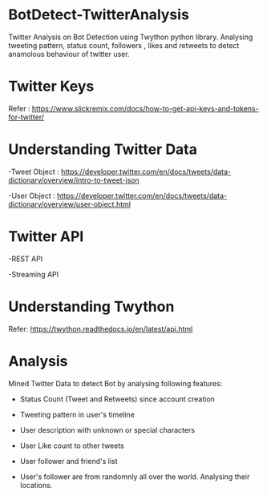 # BotDetect-TwitterAnalysis

Twitter Analysis on Bot Detection using Twython python library. Analysing tweeting pattern, status count, followers , likes and retweets to detect anamolous behaviour of twitter user.

# Twitter Keys

Refer : https://www.slickremix.com/docs/how-to-get-api-keys-and-tokens-for-twitter/

# Understanding Twitter Data

-Tweet Object : https://developer.twitter.com/en/docs/tweets/data-dictionary/overview/intro-to-tweet-json

-User Object : https://developer.twitter.com/en/docs/tweets/data-dictionary/overview/user-object.html

# Twitter API
  
  -REST API

  -Streaming API
  
# Understanding Twython

Refer: https://twython.readthedocs.io/en/latest/api.html

# Analysis

Mined Twitter Data to detect Bot by analysing following features:

- Status Count (Tweet and Retweets) since account creation

- Tweeting pattern in user's timeline

- User description with unknown or special characters

- User Like count to other tweets

- User follower and friend's list

- User's follower are from randomnly all over the world. Analysing their locations.
